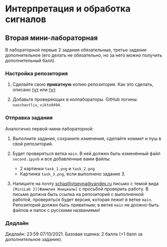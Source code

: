 # Интерпретация и обработка сигналов

## Вторая мини-лабораторная

В лабораторной первые 2 задания обязательные, третье
задание дополнительное (его делать не обязательно, но
за него можно получить дополнительный балл).

### Настройка репозитория

1. Сделайте свою **приватную** копию репозитория.
Как это сделать, описано [тут](https://gist.github.com/0xjac/85097472043b697ab57ba1b1c7530274)
или [тут](https://stackoverflow.com/questions/10065526/github-how-to-make-a-fork-of-public-repository-private).

2. Добавьте проверяющих в коллабораторы. GitHub логины: `naschastliv`, `vikto9494`.

### Отправка задания

Аналогично первой-мини лабораторной:

1. Выполните задания, сохраните изменения, сделайте коммит
и пуш в свой репозиторий.

2. Будет проверяться ветка `main`. В ней должен быть
изменённый файл `second.ipynb` и все добавленные вами
файлы:
    * 2 картинки `task_1.png` и `task_2.png`
    * Картинка `task_3.png`, если выполнено задание 3.

3. Напишите на почту schastlivtsevna@yandex.ru
письмо с темой вида `[MiniLab 2][Фамилия Инициалы]`
с просьбой проверить работу.
В письме должна быть ссылка на репозиторий с
выполненной работой, проверяться будет версия,
которая лежит в ветке `main`.
Репозиторий должен быть приватным;
в ветке `main` не должно быть файлов и папок с русскими
названиями!

### Дедлайн

Дедлайн: 23:59 07/10/2021.
Базовая оценка: 2 балла
(+1 балл за дополнительное задание).